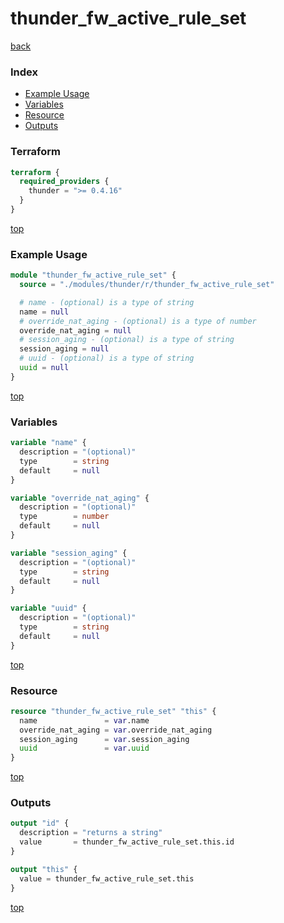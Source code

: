# thunder_fw_active_rule_set

[back](../thunder.md)

### Index

- [Example Usage](#example-usage)
- [Variables](#variables)
- [Resource](#resource)
- [Outputs](#outputs)

### Terraform

```terraform
terraform {
  required_providers {
    thunder = ">= 0.4.16"
  }
}
```

[top](#index)

### Example Usage

```terraform
module "thunder_fw_active_rule_set" {
  source = "./modules/thunder/r/thunder_fw_active_rule_set"

  # name - (optional) is a type of string
  name = null
  # override_nat_aging - (optional) is a type of number
  override_nat_aging = null
  # session_aging - (optional) is a type of string
  session_aging = null
  # uuid - (optional) is a type of string
  uuid = null
}
```

[top](#index)

### Variables

```terraform
variable "name" {
  description = "(optional)"
  type        = string
  default     = null
}

variable "override_nat_aging" {
  description = "(optional)"
  type        = number
  default     = null
}

variable "session_aging" {
  description = "(optional)"
  type        = string
  default     = null
}

variable "uuid" {
  description = "(optional)"
  type        = string
  default     = null
}
```

[top](#index)

### Resource

```terraform
resource "thunder_fw_active_rule_set" "this" {
  name               = var.name
  override_nat_aging = var.override_nat_aging
  session_aging      = var.session_aging
  uuid               = var.uuid
}
```

[top](#index)

### Outputs

```terraform
output "id" {
  description = "returns a string"
  value       = thunder_fw_active_rule_set.this.id
}

output "this" {
  value = thunder_fw_active_rule_set.this
}
```

[top](#index)